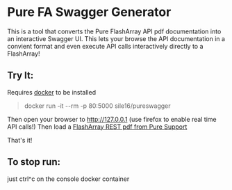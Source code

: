 # Pure FA Swagger Generator

This is a tool that converts the Pure FlashArray API pdf documentation into an interactive Swagger UI.  This lets your browse the API documentation in a convient format and even execute API calls interactively directly to a FlashArray!


## Try It: 
Requires [docker](https://docs.docker.com/install/) to be installed
> docker run -it --rm -p 80:5000 sile16/pureswagger 

Then open your browser to http://127.0.0.1 (use firefox to enable real time API calls!)
Then load a [FlashArray REST pdf from Pure Support](https://support.purestorage.com/FlashArray/PurityFA/Purity_FA_REST_API/Reference/REST_API_PDF_Reference_Guides)

That's it!

## To stop run:
just ctrl^c on the console docker container 
